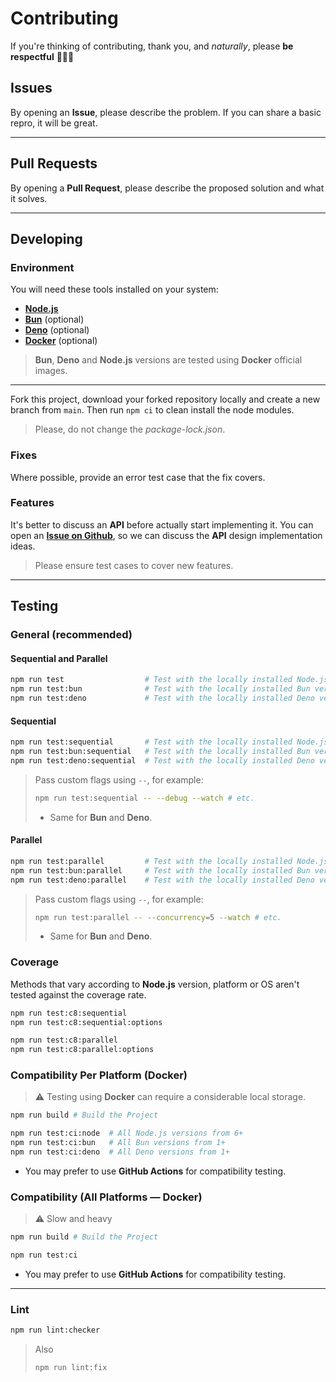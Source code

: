 # Contributing

If you're thinking of contributing, thank you, and _naturally_, please **be respectful** 🙋🏻‍♂️

## Issues

By opening an **Issue**, please describe the problem. If you can share a basic repro, it will be great.

---

## Pull Requests

By opening a **Pull Request**, please describe the proposed solution and what it solves.

---

## Developing

### Environment

You will need these tools installed on your system:

- [**Node.js**](https://nodejs.org/en/download/package-manager)
- [**Bun**](https://bun.sh/docs/installation) (optional)
- [**Deno**](https://docs.deno.com/runtime/manual/getting_started/installation) (optional)
- [**Docker**](https://www.docker.com/products/docker-desktop) (optional)

> **Bun**, **Deno** and **Node.js** versions are tested using **Docker** official images.

---

Fork this project, download your forked repository locally and create a new branch from `main`.
Then run `npm ci` to clean install the node modules.

> Please, do not change the _package-lock.json_.

### Fixes

Where possible, provide an error test case that the fix covers.

### Features

It's better to discuss an **API** before actually start implementing it. You can open an [**Issue on Github**](https://github.com/wellwelwel/poku/issues/new), so we can discuss the **API** design implementation ideas.

> Please ensure test cases to cover new features.

---

## Testing

### General (recommended)

#### Sequential and Parallel

```sh
npm run test                  # Test with the locally installed Node.js version
npm run test:bun              # Test with the locally installed Bun version
npm run test:deno             # Test with the locally installed Deno version
```

#### Sequential

```sh
npm run test:sequential       # Test with the locally installed Node.js version
npm run test:bun:sequential   # Test with the locally installed Bun version
npm run test:deno:sequential  # Test with the locally installed Deno version
```

> Pass custom flags using `--`, for example:
>
> ```sh
> npm run test:sequential -- --debug --watch # etc.
> ```
>
> - Same for **Bun** and **Deno**.

#### Parallel

```sh
npm run test:parallel         # Test with the locally installed Node.js version
npm run test:bun:parallel     # Test with the locally installed Bun version
npm run test:deno:parallel    # Test with the locally installed Deno version
```

> Pass custom flags using `--`, for example:
>
> ```sh
> npm run test:parallel -- --concurrency=5 --watch # etc.
> ```
>
> - Same for **Bun** and **Deno**.

### Coverage

Methods that vary according to **Node.js** version, platform or OS aren't tested against the coverage rate.

```sh
npm run test:c8:sequential
npm run test:c8:sequential:options
```

```sh
npm run test:c8:parallel
npm run test:c8:parallel:options
```

### Compatibility Per Platform (Docker)

> ⚠️ Testing using **Docker** can require a considerable local storage.

```sh
npm run build # Build the Project
```

```sh
npm run test:ci:node  # All Node.js versions from 6+
npm run test:ci:bun   # All Bun versions from 1+
npm run test:ci:deno  # All Deno versions from 1+
```

- You may prefer to use **GitHub Actions** for compatibility testing.

### Compatibility (All Platforms — Docker)

> ⚠️ Slow and heavy

```sh
npm run build # Build the Project
```

```sh
npm run test:ci
```

- You may prefer to use **GitHub Actions** for compatibility testing.

---

### Lint

```sh
npm run lint:checker
```

> Also
>
> ```sh
> npm run lint:fix
> ```
